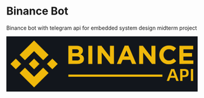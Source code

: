 # Binance Bot
 Binance bot with telegram api for embedded system design midterm project

![api](api_image.png)

